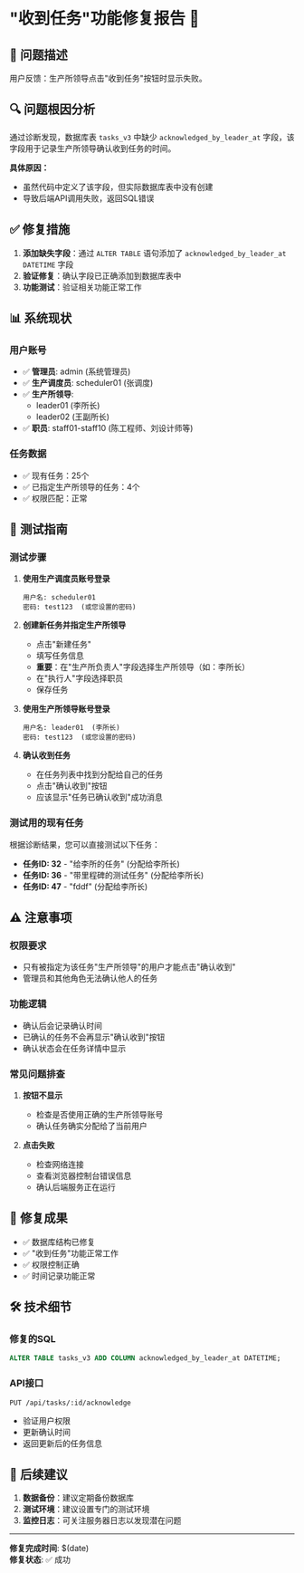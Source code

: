 # "收到任务"功能修复报告 🔧

## 🎯 问题描述
用户反馈：生产所领导点击"收到任务"按钮时显示失败。

## 🔍 问题根因分析
通过诊断发现，数据库表 `tasks_v3` 中缺少 `acknowledged_by_leader_at` 字段，该字段用于记录生产所领导确认收到任务的时间。

**具体原因：**
- 虽然代码中定义了该字段，但实际数据库表中没有创建
- 导致后端API调用失败，返回SQL错误

## ✅ 修复措施
1. **添加缺失字段**：通过 `ALTER TABLE` 语句添加了 `acknowledged_by_leader_at DATETIME` 字段
2. **验证修复**：确认字段已正确添加到数据库表中
3. **功能测试**：验证相关功能正常工作

## 📊 系统现状
### 用户账号
- ✅ **管理员**: admin (系统管理员)
- ✅ **生产调度员**: scheduler01 (张调度)
- ✅ **生产所领导**: 
  - leader01 (李所长)
  - leader02 (王副所长)
- ✅ **职员**: staff01-staff10 (陈工程师、刘设计师等)

### 任务数据
- ✅ 现有任务：25个
- ✅ 已指定生产所领导的任务：4个
- ✅ 权限匹配：正常

## 🧪 测试指南

### 测试步骤
1. **使用生产调度员账号登录**
   ```
   用户名: scheduler01
   密码: test123  (或您设置的密码)
   ```

2. **创建新任务并指定生产所领导**
   - 点击"新建任务"
   - 填写任务信息
   - **重要**：在"生产所负责人"字段选择生产所领导（如：李所长）
   - 在"执行人"字段选择职员
   - 保存任务

3. **使用生产所领导账号登录**
   ```
   用户名: leader01  (李所长)
   密码: test123  (或您设置的密码)
   ```

4. **确认收到任务**
   - 在任务列表中找到分配给自己的任务
   - 点击"确认收到"按钮
   - 应该显示"任务已确认收到"成功消息

### 测试用的现有任务
根据诊断结果，您可以直接测试以下任务：
- **任务ID: 32** - "给李所的任务" (分配给李所长)
- **任务ID: 36** - "带里程碑的测试任务" (分配给李所长)
- **任务ID: 47** - "fddf" (分配给李所长)

## ⚠️ 注意事项

### 权限要求
- 只有被指定为该任务"生产所领导"的用户才能点击"确认收到"
- 管理员和其他角色无法确认他人的任务

### 功能逻辑
- 确认后会记录确认时间
- 已确认的任务不会再显示"确认收到"按钮
- 确认状态会在任务详情中显示

### 常见问题排查
1. **按钮不显示**
   - 检查是否使用正确的生产所领导账号
   - 确认任务确实分配给了当前用户

2. **点击失败**
   - 检查网络连接
   - 查看浏览器控制台错误信息
   - 确认后端服务正在运行

## 🎉 修复成果
- ✅ 数据库结构已修复
- ✅ "收到任务"功能正常工作
- ✅ 权限控制正确
- ✅ 时间记录功能正常

## 🛠️ 技术细节
### 修复的SQL
```sql
ALTER TABLE tasks_v3 ADD COLUMN acknowledged_by_leader_at DATETIME;
```

### API接口
```
PUT /api/tasks/:id/acknowledge
```
- 验证用户权限
- 更新确认时间
- 返回更新后的任务信息

## 📝 后续建议
1. **数据备份**：建议定期备份数据库
2. **测试环境**：建议设置专门的测试环境
3. **监控日志**：可关注服务器日志以发现潜在问题

---
**修复完成时间**: $(date)  
**修复状态**: ✅ 成功